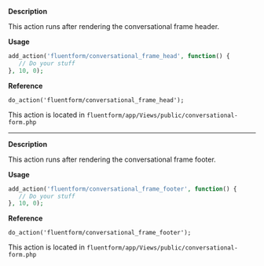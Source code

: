 
<explain-block title="fluentform/conversational_frame_head">

**Description**

This action runs after rendering the conversational frame header.

**Usage**
```php 
add_action('fluentform/conversational_frame_head', function() {
   // Do your stuff
}, 10, 0);
```

**Reference**

`do_action('fluentform/conversational_frame_head');`

This action is located in `fluentform/app/Views/public/conversational-form.php`

</explain-block>

----------------------------------------------


<explain-block title="fluentform/conversational_frame_footer">

**Description**

This action runs after rendering the conversational frame footer.

**Usage**
```php 
add_action('fluentform/conversational_frame_footer', function() {
   // Do your stuff
}, 10, 0);
```

**Reference**

`do_action('fluentform/conversational_frame_footer');`

This action is located in `fluentform/app/Views/public/conversational-form.php`

</explain-block>